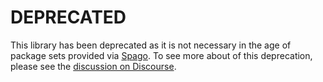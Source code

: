 # DEPRECATED

This library has been deprecated as it is not necessary in the age of package sets provided via [Spago](https://github.com/purescript/spago). To see more about of this deprecation, please see the [discussion on Discourse](https://discourse.purescript.org/t/proposed-purescript-contrib-library-deprecations).

